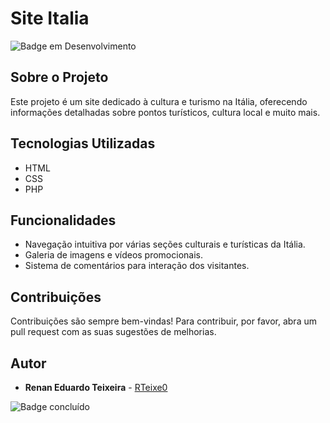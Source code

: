 
# Site Italia

![Badge em Desenvolvimento](https://img.shields.io/badge/status-em%20desenvolvimento-green)

## Sobre o Projeto
Este projeto é um site dedicado à cultura e turismo na Itália, oferecendo informações detalhadas sobre pontos turísticos, cultura local e muito mais.

## Tecnologias Utilizadas
- HTML
- CSS
- PHP

## Funcionalidades
- Navegação intuitiva por várias seções culturais e turísticas da Itália.
- Galeria de imagens e vídeos promocionais.
- Sistema de comentários para interação dos visitantes.

## Contribuições
Contribuições são sempre bem-vindas! Para contribuir, por favor, abra um pull request com as suas sugestões de melhorias.

## Autor
- **Renan Eduardo Teixeira** - [RTeixe0](https://github.com/RTeixe0)

![Badge concluído](https://img.shields.io/badge/status-concluído-blue)
